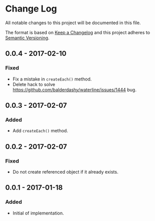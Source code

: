 # Change Log
All notable changes to this project will be documented in this file.

The format is based on [Keep a Changelog](http://keepachangelog.com/) 
and this project adheres to [Semantic Versioning](http://semver.org/).

## 0.0.4 - 2017-02-10
### Fixed
- Fix a mistake in `createEach()` method.
- Delete hack to solve https://github.com/balderdashy/waterline/issues/1444 bug.

## 0.0.3 - 2017-02-07
### Added
- Add `createEach()` method.

## 0.0.2 - 2017-02-07
### Fixed
- Do not create referenced object if it already exists.

## 0.0.1 - 2017-01-18
### Added
- Initial of implementation.
